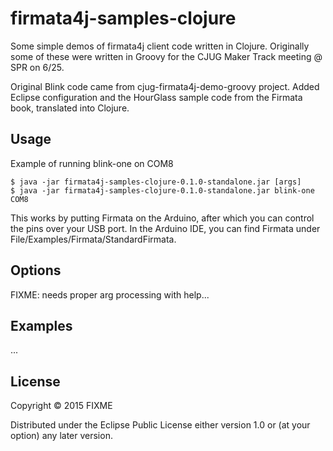 # firmata4j-samples-clojure

Some simple demos of firmata4j client code written in Clojure. Originally some of these were
written in Groovy for the CJUG Maker Track meeting @ SPR on 6/25.

Original Blink code came from cjug-firmata4j-demo-groovy project. Added Eclipse configuration
and the HourGlass sample code from the Firmata book, translated into Clojure.

## Usage

Example of running blink-one on COM8

    $ java -jar firmata4j-samples-clojure-0.1.0-standalone.jar [args]
    $ java -jar firmata4j-samples-clojure-0.1.0-standalone.jar blink-one COM8

This works by putting Firmata on the Arduino, after which you can control the pins over your 
USB port. In the Arduino IDE, you can find Firmata under File/Examples/Firmata/StandardFirmata.

## Options

FIXME: needs proper arg processing with help...

## Examples

...

## License

Copyright © 2015 FIXME

Distributed under the Eclipse Public License either version 1.0 or (at
your option) any later version.
